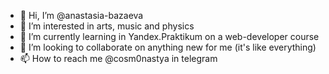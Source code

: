 - 👋 Hi, I’m @anastasia-bazaeva
- 👀 I’m interested in arts, music and physics
- 🌱 I’m currently learning in Yandex.Praktikum on a web-developer course
- 💞️ I’m looking to collaborate on anything new for me (it's like everything)
- 📫 How to reach me @cosm0nastya in telegram

<!---
anastasia-bazaeva/anastasia-bazaeva is a ✨ special ✨ repository because its `README.md` (this file) appears on your GitHub profile.
You can click the Preview link to take a look at your changes.
--->
